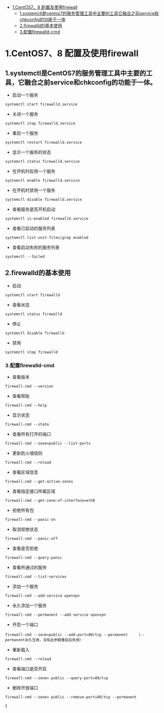 - [1.CentOS7、8 配置及使用firewall](#1centos78-配置及使用firewall)
  * [1.systemctl是centos7的服务管理工具中主要的工具它融合之前service和chkconfig的功能于一体](#1systemctl是centos7的服务管理工具中主要的工具它融合之前service和chkconfig的功能于一体)
  * [2.firewalld的基本使用](2firewalld的基本使用)
  * [3.配置firewalld-cmd](3配置firewalld-cmd)

# 1.CentOS7、8 配置及使用firewall
## 1.systemctl是CentOS7的服务管理工具中主要的工具，它融合之前service和chkconfig的功能于一体。
- 启动一个服务
```
systemctl start firewalld.service
```
- 关闭一个服务
```
systemctl stop firewalld.service
```
- 重启一个服务
```
systemctl restart firewalld.service
```
- 显示一个服务的状态
```
systemctl status firewalld.service
```
- 在开机时启用一个服务
```
systemctl enable firewalld.service
```
- 在开机时禁用一个服务
```
systemctl disable firewalld.service
```
- 查看服务是否开机启动
```
systemctl is-enabled firewalld.service
```
- 查看已启动的服务列表
```
systemctl list-unit-files|grep enabled
```
- 查看启动失败的服务列表
```
systemctl --failed
```

## 2.firewalld的基本使用
- 启动
```
systemctl start firewalld
```
- 查看状态
```
systemctl status firewalld
```
- 停止
```
systemctl disable firewalld
```
- 禁用
```
systemctl stop firewalld
```

### 3.配置firewalld-cmd
- 查看版本
```
firewall-cmd --version
```
- 查看帮助
```
firewall-cmd --help
```
- 显示状态
```
firewall-cmd --state
```
- 查看所有打开的端口
```
firewall-cmd --zone=public --list-ports
```
- 更新防火墙规则
```
firewall-cmd --reload
```
- 查看区域信息
```
firewall-cmd --get-active-zones
```
- 查看指定接口所属区域
```
firewall-cmd --get-zone-of-interface=eth0
```
- 拒绝所有包
```
firewall-cmd --panic-on
```
- 取消拒绝状态
```
firewall-cmd --panic-off
```
- 查看是否拒绝
```
firewall-cmd --query-panic
```
- 查看所通过的服务
```
firewall-cmd --list-services
```
- 添加一个服务
```
firewall-cmd --add-service openvpn
```
- 永久添加一个服务
```
firewall-cmd --permanent --add-service openvpn
```
- 开启一个端口
```
firewall-cmd --zone=public --add-port=80/tcp --permanent    （--permanent永久生效，没有此参数重启后失效）
```
- 重新载入
```
firewall-cmd --reload
```
- 查看端口是否开启
```
firewall-cmd --zone= public --query-port=80/tcp
```
- 删除开放端口
```
firewall-cmd --zone= public --remove-port=80/tcp --permanent
```
1
